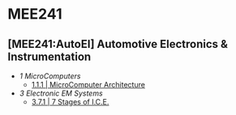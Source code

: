 # MEE241
[MEE241:AutoEI] Automotive Electronics &amp; Instrumentation
- 
* *1 MicroComputers*
  * [1.1.1 | MicroComputer Architecture](https://github.com/14BME0133/MEE241/blob/master/1.1.1%20:%20FAT%20Cheat%20Sheet%20%20Microprocessor%20Architecture.md)
* *3 Electronic EM Systems*
  * [3.7.1 | 7 Stages of I.C.E.](https://github.com/14BME0133/MEE241/blob/master/3.7.1%20:%207%20Stages%20of%20I.C.E..md)


